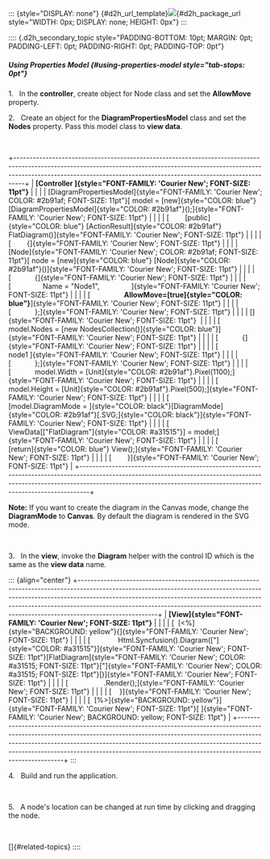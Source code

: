 ::: {style="DISPLAY: none"}
[](ms-xhelp:///?Id=d2h_url_template){#d2h_url_template}![](!package_url!){#d2h_package_url style="WIDTH: 0px; DISPLAY: none; HEIGHT: 0px"}
:::

:::: {.d2h_secondary_topic style="PADDING-BOTTOM: 10pt; MARGIN: 0pt; PADDING-LEFT: 0pt; PADDING-RIGHT: 0pt; PADDING-TOP: 0pt"}
##### Using Properties Model {#using-properties-model style="tab-stops: 0pt"}

1.   In the **controller**, create object for Node class and set the **AllowMove** property.

2.   Create an object for the **DiagramPropertiesModel** class and set the **Nodes** property. Pass this model class to **view data**.

 

+---------------------------------------------------------------------------------------------------------------------------------------------------------------------------------------------------------------------------------------------+
| **[Controller ]{style="FONT-FAMILY: 'Courier New'; FONT-SIZE: 11pt"}**                                                                                                                                                                      |
|                                                                                                                                                                                                                                             |
| [DiagramPropertiesModel]{style="FONT-FAMILY: 'Courier New'; COLOR: #2b91af; FONT-SIZE: 11pt"}[ model = [new]{style="COLOR: blue"} [DiagramPropertiesModel]{style="COLOR: #2b91af"}();]{style="FONT-FAMILY: 'Courier New'; FONT-SIZE: 11pt"} |
|                                                                                                                                                                                                                                             |
| [        [public]{style="COLOR: blue"} [ActionResult]{style="COLOR: #2b91af"} FlatDiagram()]{style="FONT-FAMILY: 'Courier New'; FONT-SIZE: 11pt"}                                                                                           |
|                                                                                                                                                                                                                                             |
| [        {]{style="FONT-FAMILY: 'Courier New'; FONT-SIZE: 11pt"}                                                                                                                                                                            |
|                                                                                                                                                                                                                                             |
| [Node]{style="FONT-FAMILY: 'Courier New'; COLOR: #2b91af; FONT-SIZE: 11pt"}[ node = [new]{style="COLOR: blue"} [Node]{style="COLOR: #2b91af"}()]{style="FONT-FAMILY: 'Courier New'; FONT-SIZE: 11pt"}                                       |
|                                                                                                                                                                                                                                             |
| [            {]{style="FONT-FAMILY: 'Courier New'; FONT-SIZE: 11pt"}                                                                                                                                                                        |
|                                                                                                                                                                                                                                             |
| [                Name = \"Node1\",                ]{style="FONT-FAMILY: 'Courier New'; FONT-SIZE: 11pt"}                                                                                                                                    |
|                                                                                                                                                                                                                                             |
| [                 **AllowMove=[true]{style="COLOR: blue"}**]{style="FONT-FAMILY: 'Courier New'; FONT-SIZE: 11pt"}                                                                                                                           |
|                                                                                                                                                                                                                                             |
| [            };]{style="FONT-FAMILY: 'Courier New'; FONT-SIZE: 11pt"}                                                                                                                                                                       |
|                                                                                                                                                                                                                                             |
| []{style="FONT-FAMILY: 'Courier New'; FONT-SIZE: 11pt"}                                                                                                                                                                                     |
|                                                                                                                                                                                                                                             |
| [            model.Nodes = [new NodesCollection()]{style="COLOR: blue"}]{style="FONT-FAMILY: 'Courier New'; FONT-SIZE: 11pt"}                                                                                                               |
|                                                                                                                                                                                                                                             |
| [            {]{style="FONT-FAMILY: 'Courier New'; FONT-SIZE: 11pt"}                                                                                                                                                                        |
|                                                                                                                                                                                                                                             |
| [                node1 ]{style="FONT-FAMILY: 'Courier New'; FONT-SIZE: 11pt"}                                                                                                                                                               |
|                                                                                                                                                                                                                                             |
| [            };]{style="FONT-FAMILY: 'Courier New'; FONT-SIZE: 11pt"}                                                                                                                                                                       |
|                                                                                                                                                                                                                                             |
| [            model.Width = [Unit]{style="COLOR: #2b91af"}.Pixel(1100);]{style="FONT-FAMILY: 'Courier New'; FONT-SIZE: 11pt"}                                                                                                                |
|                                                                                                                                                                                                                                             |
| [            model.Height = [Unit]{style="COLOR: #2b91af"}.Pixel(500);]{style="FONT-FAMILY: 'Courier New'; FONT-SIZE: 11pt"}                                                                                                                |
|                                                                                                                                                                                                                                             |
| [            [model.DiagramMode = ]{style="COLOR: black"}[DiagramMode]{style="COLOR: #2b91af"}[.SVG;]{style="COLOR: black"}]{style="FONT-FAMILY: 'Courier New'; FONT-SIZE: 11pt"}                                                           |
|                                                                                                                                                                                                                                             |
| [            ViewData\[[\"FlatDiagram\"]{style="COLOR: #a31515"}\] = model;]{style="FONT-FAMILY: 'Courier New'; FONT-SIZE: 11pt"}                                                                                                           |
|                                                                                                                                                                                                                                             |
| [            [return]{style="COLOR: blue"} View();]{style="FONT-FAMILY: 'Courier New'; FONT-SIZE: 11pt"}                                                                                                                                    |
|                                                                                                                                                                                                                                             |
| [        }]{style="FONT-FAMILY: 'Courier New'; FONT-SIZE: 11pt"}                                                                                                                                                                            |
+---------------------------------------------------------------------------------------------------------------------------------------------------------------------------------------------------------------------------------------------+

**Note:** If you want to create the diagram in the Canvas mode, change the **DiagramMode** to **Canvas**. By default the diagram is rendered in the SVG mode.

 

3.   In the **view**, invoke the **Diagram** helper with the control ID which is the same as the **view data** name.

::: {align="center"}
+------------------------------------------------------------------------------------------------------------------------------------------------------------------------------------------------------------------------------------------------------------------------------------------------------------------------------------------------+
| **[View]{style="FONT-FAMILY: 'Courier New'; FONT-SIZE: 11pt"}**                                                                                                                                                                                                                                                                                |
|                                                                                                                                                                                                                                                                                                                                                |
| [  [\<%]{style="BACKGROUND: yellow"}{]{style="FONT-FAMILY: 'Courier New'; FONT-SIZE: 11pt"}                                                                                                                                                                                                                                                    |
|                                                                                                                                                                                                                                                                                                                                                |
| [              Html.Syncfusion().Diagram([\"]{style="COLOR: #a31515"}]{style="FONT-FAMILY: 'Courier New'; FONT-SIZE: 11pt"}[FlatDiagram]{style="FONT-FAMILY: 'Courier New'; COLOR: #a31515; FONT-SIZE: 11pt"}[\"]{style="FONT-FAMILY: 'Courier New'; COLOR: #a31515; FONT-SIZE: 11pt"}[)]{style="FONT-FAMILY: 'Courier New'; FONT-SIZE: 11pt"} |
|                                                                                                                                                                                                                                                                                                                                                |
| [                  .Render();]{style="FONT-FAMILY: 'Courier New'; FONT-SIZE: 11pt"}                                                                                                                                                                                                                                                            |
|                                                                                                                                                                                                                                                                                                                                                |
| [    }]{style="FONT-FAMILY: 'Courier New'; FONT-SIZE: 11pt"}                                                                                                                                                                                                                                                                                   |
|                                                                                                                                                                                                                                                                                                                                                |
| [  [%\>]{style="BACKGROUND: yellow"}]{style="FONT-FAMILY: 'Courier New'; FONT-SIZE: 11pt"}[ ]{style="FONT-FAMILY: 'Courier New'; BACKGROUND: yellow; FONT-SIZE: 11pt"}                                                                                                                                                                         |
+------------------------------------------------------------------------------------------------------------------------------------------------------------------------------------------------------------------------------------------------------------------------------------------------------------------------------------------------+
:::

4.   Build and run the application.

 

5.   A node's location can be changed at run time by clicking and dragging the node.

 

[]{#related-topics}
::::
